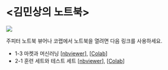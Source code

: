 # <김민상의 노트북>




<img  src="https://i.pinimg.com/originals/67/e3/a2/67e3a2a0520aa88033f8fba0f9a59c64.gif" />

주피터 노트북 뷰어나 코랩에서 노트북을 열려면 다음 링크를 사용하세요.

* 1-3 마켓과 머신러닝 [[nbviewer](https://nbviewer.jupyter.org/github/rickiepark/hg-mldl/blob/master/1-3.ipynb)], [[Colab](https://colab.research.google.com/github/rickiepark/hg-mldl/blob/master/1-3.ipynb)]
* 2-1 훈련 세트와 테스트 세트 [[nbviewer](https://nbviewer.jupyter.org/github/rickiepark/hg-mldl/blob/master/2-1.ipynb)], [[Colab](https://colab.research.google.com/github/rickiepark/hg-mldl/blob/master/2-1.ipynb)]
